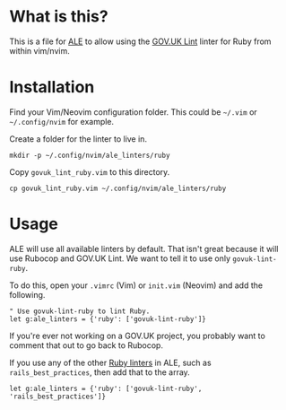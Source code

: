 # What is this?

This is a file for [ALE](https://github.com/w0rp/ale) to allow using the
[GOV.UK Lint](https://github.com/alphagov/govuk-lint) linter for Ruby from
within vim/nvim.

# Installation

Find your Vim/Neovim configuration folder. This could be `~/.vim` or
`~/.config/nvim` for example.

Create a folder for the linter to live in.

```
mkdir -p ~/.config/nvim/ale_linters/ruby
```

Copy `govuk_lint_ruby.vim` to this directory.

```
cp govuk_lint_ruby.vim ~/.config/nvim/ale_linters/ruby
```

# Usage

ALE will use all available linters by default. That isn't great because it will
use Rubocop and GOV.UK Lint. We want to tell it to use only `govuk-lint-ruby`.

To do this, open your `.vimrc` (Vim) or `init.vim` (Neovim) and add the
following.

```
" Use govuk-lint-ruby to lint Ruby.
let g:ale_linters = {'ruby': ['govuk-lint-ruby']}
```

If you're ever not working on a GOV.UK project, you probably want to comment
that out to go back to Rubocop.

If you use any of the other [Ruby linters](https://github.com/w0rp/ale/tree/master/ale_linters/ruby)
in ALE, such as `rails_best_practices`, then add that to the array.

```
let g:ale_linters = {'ruby': ['govuk-lint-ruby', 'rails_best_practices']}

```
